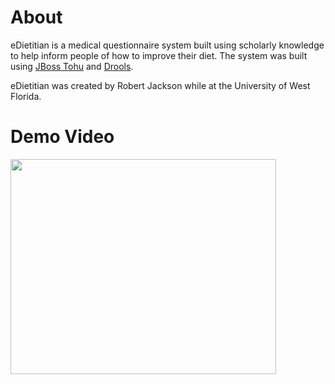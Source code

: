 # About #

eDietitian is a medical questionnaire system built using scholarly knowledge to help inform people of how to improve their diet. The system was built using [JBoss Tohu](http://community.jboss.org/wiki/Tohu) and [Drools](http://www.jboss.org/drools).

eDietitian was created by Robert Jackson while at the University of West Florida.

# Demo Video #

<a href='http://www.youtube.com/watch?feature=player_embedded&v=byB9aQNQwOk' target='_blank'><img src='http://img.youtube.com/vi/byB9aQNQwOk/0.jpg' width='425' height=344 /></a>